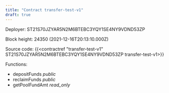 ```yaml
---
title: "Contract transfer-test-v1"
draft: true
---
```

Deployer: ST21S70JZYAR5N2M6BTEBC3YQY1SE4NY9VDND53ZP


 



Block height: 24350 (2021-12-16T20:13:10.000Z)

Source code: {{<contractref "transfer-test-v1" ST21S70JZYAR5N2M6BTEBC3YQY1SE4NY9VDND53ZP transfer-test-v1>}}

Functions:

* depositFunds _public_
* reclaimFunds _public_
* getPoolFundAmt _read_only_
